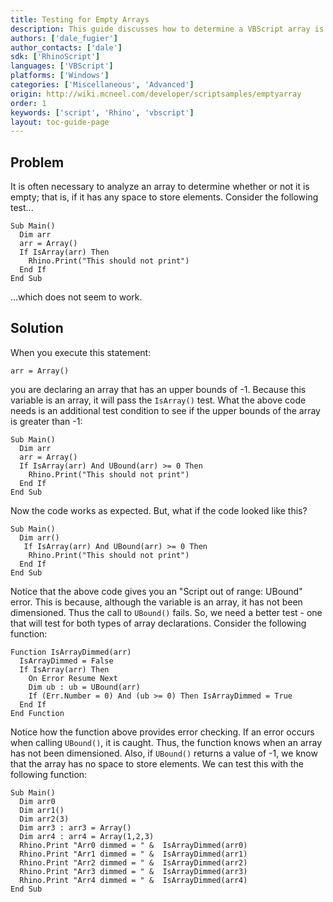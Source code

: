 ```yaml
---
title: Testing for Empty Arrays
description: This guide discusses how to determine a VBScript array is empty.
authors: ['dale_fugier']
author_contacts: ['dale']
sdk: ['RhinoScript']
languages: ['VBScript']
platforms: ['Windows']
categories: ['Miscellaneous', 'Advanced']
origin: http://wiki.mcneel.com/developer/scriptsamples/emptyarray
order: 1
keywords: ['script', 'Rhino', 'vbscript']
layout: toc-guide-page
---
```


 
## Problem

It is often necessary to analyze an array to determine whether or not it is empty; that is, if it has any space to store elements.  Consider the following test...

```vbnet
Sub Main()
  Dim arr
  arr = Array()
  If IsArray(arr) Then
    Rhino.Print("This should not print")
  End If    
End Sub
```

...which does not seem to work.

## Solution

When you execute this statement:

```vbnet
arr = Array()
```

you are declaring an array that has an upper bounds of -1.  Because this variable is an array, it will pass the `IsArray()` test.  What the above code needs is an additional test condition to see if the upper bounds of the array is greater than -1:

```vbnet
Sub Main()
  Dim arr
  arr = Array()
  If IsArray(arr) And UBound(arr) >= 0 Then
    Rhino.Print("This should not print")
  End If    
End Sub
```

Now the code works as expected.  But, what if the code looked like this?

```vbnet
Sub Main()
  Dim arr()
   If IsArray(arr) And UBound(arr) >= 0 Then
    Rhino.Print("This should not print")
  End If    
End Sub
```

Notice that the above code gives you an "Script out of range: UBound" error.  This is because, although the variable is an array, it has not been dimensioned.  Thus the call to `UBound()` fails.  So, we need a better test - one that will test for both types of array declarations.  Consider the following function:

```vbnet
Function IsArrayDimmed(arr)
  IsArrayDimmed = False
  If IsArray(arr) Then
    On Error Resume Next
    Dim ub : ub = UBound(arr)
    If (Err.Number = 0) And (ub >= 0) Then IsArrayDimmed = True
  End If  
End Function
```

Notice how the function above provides error checking.  If an error occurs when calling `UBound()`, it is caught. Thus, the function knows when an array has not been dimensioned.  Also, if `UBound()` returns a value of -1, we know that the array has no space to store elements.  We can test this with the following function:

```vbnet
Sub Main()
  Dim arr0
  Dim arr1()
  Dim arr2(3)
  Dim arr3 : arr3 = Array()
  Dim arr4 : arr4 = Array(1,2,3)
  Rhino.Print "Arr0 dimmed = " &  IsArrayDimmed(arr0)
  Rhino.Print "Arr1 dimmed = " &  IsArrayDimmed(arr1)
  Rhino.Print "Arr2 dimmed = " &  IsArrayDimmed(arr2)
  Rhino.Print "Arr3 dimmed = " &  IsArrayDimmed(arr3)
  Rhino.Print "Arr4 dimmed = " &  IsArrayDimmed(arr4)
End Sub
```
